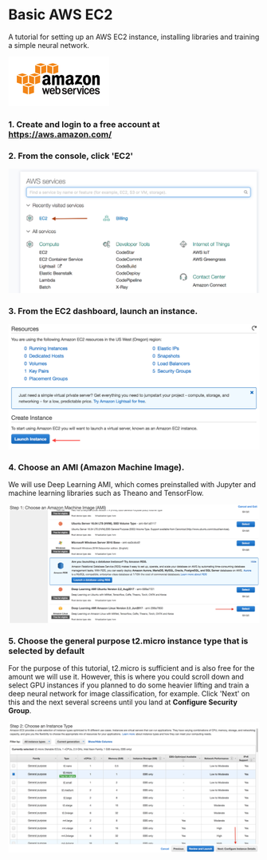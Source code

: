 # Basic AWS EC2
A tutorial for setting up an AWS EC2 instance, installing libraries and training a simple neural network.

![](img/1_index.png )

### 1. Create and login to a free account at https://aws.amazon.com/
### 2. From the console, click 'EC2'

![](img/2_aws_console.png)

### 3. From the EC2 dashboard, launch an instance.

![](img/3_launch.png)

### 4. Choose an AMI (Amazon Machine Image).
We will use Deep Learning AMI, which comes preinstalled with Jupyter and machine learning libraries such as Theano and TensorFlow.

![](img/4_choose_ami.png)

### 5. Choose the general purpose t2.micro instance type that is selected by default
For the purpose of this tutorial, t2.micro is sufficient and is also free for the amount we will use it. However, this is where you could scroll down and select GPU instances if you planned to do some heavier lifting and train a deep neural network for image classification, for example. Click 'Next' on this and the next several screens until you land at **Configure Security Group**.

![](img/5_instance_type.png)
